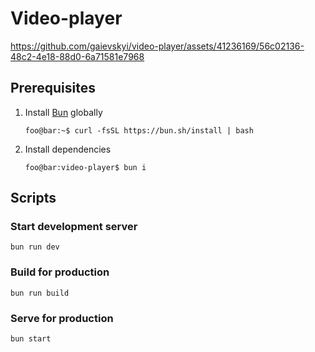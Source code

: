 # Video-player

https://github.com/gaievskyi/video-player/assets/41236169/56c02136-48c2-4e18-88d0-6a71581e7968

## Prerequisites

1. Install [Bun](https://bun.sh) globally

   ```console
   foo@bar:~$ curl -fsSL https://bun.sh/install | bash
   ```

2. Install dependencies

   ```console
   foo@bar:video-player$ bun i
   ```

## Scripts

### Start development server

```text
bun run dev
```

### Build for production

```text
bun run build
```

### Serve for production

```text
bun start
```

